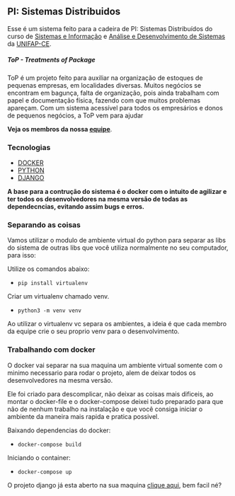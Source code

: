 ## PI: Sistemas Distribuidos

Esse é um sistema feito para a cadeira de PI: Sistemas Distribuídos do curso de <a href="https://unifapce.edu.br/cursos/sistemas-de-informacao/">Sistemas e Informação</a> e <a href="https://unifapce.edu.br/cursos/analise-e-desenvolvimento-de-sistemas/">Análise e Desenvolvimento de Sistemas</a> da <a href="https://unifapce.edu.br/">UNIFAP-CE</a>.

##### ToP - Treatments of Package

ToP é um projeto feito para auxiliar na organização de estoques de pequenas empresas, em localidades diversas. Muitos negócios se encontram em bagunça, falta de organização, pois ainda trabalham com papel e documentação física, fazendo com que muitos problemas apareçam. Com um sistema acessível para todos os empresários e donos de pequenos negócios, a ToP vem para ajudar

<!-- COLOCAR O LINK DO GITHUB TEAM AQUI -->
<strong>Veja os membros da nossa <a href="https://github.com/orgs/ToP-Projeto-Integrador/people">equipe</a></strong>.

### Tecnologias

- [DOCKER](https://www.docker.com/)
- [PYTHON](https://www.python.org/)
- [DJANGO](https://www.djangoproject.com/)

<!-- COMPLETAR RESPONSAVEL PELO FRONT
- [BOOTSTRAP](https://getbootstrap.com/) 

-->

<!-- COMPLETAR RESPONSAVEL PELO BANCO
- [comment]: <> ([BANCO](https://www.postgresql.org/)

-->

<strong>A base para a contrução do sistema é o docker com o intuito de agilizar e ter todos os desenvolvedores na mesma versão de todas as dependecncias, evitando assim bugs e erros.</strong>

### Separando as coisas

Vamos utilizar o modulo de ambiente virtual do python para separar as libs do sistema de outras libs que você utiliza normalmente no seu computador, para isso:

Utilize os comandos abaixo:
- ```pip install virtualenv```


Criar um virtualenv chamado venv.
- ```python3 -m venv venv``` 

Ao utilizar o virtualenv vc separa os ambientes, a ideia é que cada membro da equipe crie o seu proprio venv para o desenvolvimento.

### Trabalhando com docker

O docker vai separar na sua maquina um ambiente virtual somente com o minimo necessario para rodar o projeto, alem de deixar todos os desenvolvedores na mesma versão.

Ele foi criado para descomplicar, não deixar as coisas mais dificeis, ao montar o docker-file e o docker-compose deixei tudo preparado para que não de nenhum trabalho na instalação e que você consiga iniciar o ambiente da maneira mais rapida e pratica possivel.


Baixando dependencias do docker:
- ```docker-compose build```

Iniciando o container:
- ```docker-compose up```

O projeto django já esta aberto na sua maquina <a href="0.0.0.0:80" target="_blank">clique aqui</a>, bem facil né?
